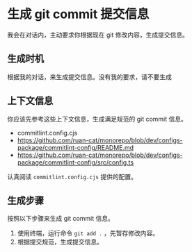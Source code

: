 # 生成 git commit 提交信息

我会在对话内，主动要求你根据现在 git 修改内容，生成提交信息。

## 生成时机

根据我的对话，来生成提交信息。没有我的要求，请不要生成

## 上下文信息

你应该先参考这些上下文信息，生成满足规范的 git commit 信息。

- commitlint.config.cjs
- https://github.com/ruan-cat/monorepo/blob/dev/configs-package/commitlint-config/README.md
- https://github.com/ruan-cat/monorepo/blob/dev/configs-package/commitlint-config/src/config.ts

认真阅读 `commitlint.config.cjs` 提供的配置。

## 生成步骤

按照以下步骤来生成 git commit 信息。

1. 使用终端，运行命令 `git add .` ，先暂存修改内容。
2. 根据提交规范，生成提交信息。
